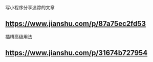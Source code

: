 
写小程序分享追踪的文章
## https://www.jianshu.com/p/87a75ec2fd53



插槽高级用法
## https://www.jianshu.com/p/31674b727954  





	